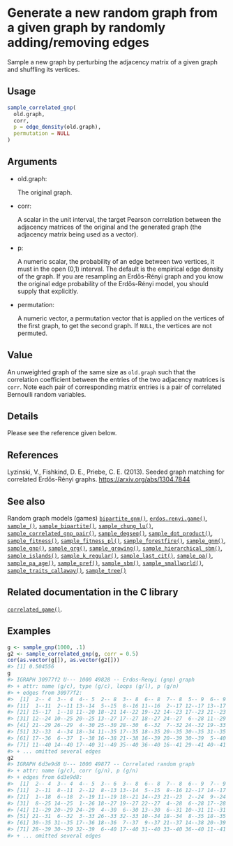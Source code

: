 # Generate a new random graph from a given graph by randomly adding/removing edges

Sample a new graph by perturbing the adjacency matrix of a given graph
and shuffling its vertices.

## Usage

``` r
sample_correlated_gnp(
  old.graph,
  corr,
  p = edge_density(old.graph),
  permutation = NULL
)
```

## Arguments

- old.graph:

  The original graph.

- corr:

  A scalar in the unit interval, the target Pearson correlation between
  the adjacency matrices of the original and the generated graph (the
  adjacency matrix being used as a vector).

- p:

  A numeric scalar, the probability of an edge between two vertices, it
  must in the open (0,1) interval. The default is the empirical edge
  density of the graph. If you are resampling an Erdős-Rényi graph and
  you know the original edge probability of the Erdős-Rényi model, you
  should supply that explicitly.

- permutation:

  A numeric vector, a permutation vector that is applied on the vertices
  of the first graph, to get the second graph. If `NULL`, the vertices
  are not permuted.

## Value

An unweighted graph of the same size as `old.graph` such that the
correlation coefficient between the entries of the two adjacency
matrices is `corr`. Note each pair of corresponding matrix entries is a
pair of correlated Bernoulli random variables.

## Details

Please see the reference given below.

## References

Lyzinski, V., Fishkind, D. E., Priebe, C. E. (2013). Seeded graph
matching for correlated Erdős-Rényi graphs.
<https://arxiv.org/abs/1304.7844>

## See also

Random graph models (games)
[`bipartite_gnm()`](https://r.igraph.org/reference/sample_bipartite_gnm.md),
[`erdos.renyi.game()`](https://r.igraph.org/reference/erdos.renyi.game.md),
[`sample_()`](https://r.igraph.org/reference/sample_.md),
[`sample_bipartite()`](https://r.igraph.org/reference/sample_bipartite.md),
[`sample_chung_lu()`](https://r.igraph.org/reference/sample_chung_lu.md),
[`sample_correlated_gnp_pair()`](https://r.igraph.org/reference/sample_correlated_gnp_pair.md),
[`sample_degseq()`](https://r.igraph.org/reference/sample_degseq.md),
[`sample_dot_product()`](https://r.igraph.org/reference/sample_dot_product.md),
[`sample_fitness()`](https://r.igraph.org/reference/sample_fitness.md),
[`sample_fitness_pl()`](https://r.igraph.org/reference/sample_fitness_pl.md),
[`sample_forestfire()`](https://r.igraph.org/reference/sample_forestfire.md),
[`sample_gnm()`](https://r.igraph.org/reference/sample_gnm.md),
[`sample_gnp()`](https://r.igraph.org/reference/sample_gnp.md),
[`sample_grg()`](https://r.igraph.org/reference/sample_grg.md),
[`sample_growing()`](https://r.igraph.org/reference/sample_growing.md),
[`sample_hierarchical_sbm()`](https://r.igraph.org/reference/sample_hierarchical_sbm.md),
[`sample_islands()`](https://r.igraph.org/reference/sample_islands.md),
[`sample_k_regular()`](https://r.igraph.org/reference/sample_k_regular.md),
[`sample_last_cit()`](https://r.igraph.org/reference/sample_last_cit.md),
[`sample_pa()`](https://r.igraph.org/reference/sample_pa.md),
[`sample_pa_age()`](https://r.igraph.org/reference/sample_pa_age.md),
[`sample_pref()`](https://r.igraph.org/reference/sample_pref.md),
[`sample_sbm()`](https://r.igraph.org/reference/sample_sbm.md),
[`sample_smallworld()`](https://r.igraph.org/reference/sample_smallworld.md),
[`sample_traits_callaway()`](https://r.igraph.org/reference/sample_traits_callaway.md),
[`sample_tree()`](https://r.igraph.org/reference/sample_tree.md)

## Related documentation in the C library

[`correlated_game()`](https://igraph.org/c/html/latest/igraph-Generators.html#igraph_correlated_game).

## Examples

``` r
g <- sample_gnp(1000, .1)
g2 <- sample_correlated_gnp(g, corr = 0.5)
cor(as.vector(g[]), as.vector(g2[]))
#> [1] 0.504556
g
#> IGRAPH 30977f2 U--- 1000 49828 -- Erdos-Renyi (gnp) graph
#> + attr: name (g/c), type (g/c), loops (g/l), p (g/n)
#> + edges from 30977f2:
#>  [1]  2-- 4  3-- 4  4-- 5  2-- 8  3-- 8  6-- 8  7-- 8  5-- 9  6-- 9  7-- 9
#> [11]  1--11  2--11 13--14  5--15  8--16 11--16  2--17 12--17 13--17 14--17
#> [21] 15--17  1--18 11--20 18--21 14--22 19--22 14--23 17--23 21--23  9--24
#> [31] 12--24 10--25 20--25 13--27 17--27 18--27 24--27  6--28 11--29 16--29
#> [41] 21--29 26--29  4--30 25--30 28--30  6--32  7--32 24--32 19--33 26--33
#> [51] 32--33  4--34 18--34 11--35 17--35 18--35 20--35 30--35 31--35  9--36
#> [61] 17--36  6--37  1--38 16--38 21--38 16--39 20--39 30--39  5--40  6--40
#> [71] 11--40 14--40 17--40 31--40 35--40 36--40 16--41 29--41 40--41  3--42
#> + ... omitted several edges
g2
#> IGRAPH 6d3e9d8 U--- 1000 49877 -- Correlated random graph
#> + attr: name (g/c), corr (g/n), p (g/n)
#> + edges from 6d3e9d8:
#>  [1]  2-- 4  3-- 4  4-- 5  3-- 6  3-- 8  6-- 8  7-- 8  6-- 9  7-- 9  7--10
#> [11]  2--11  8--11  2--12  8--13 13--14  5--15  8--16 12--17 14--17 15--17
#> [21]  1--18  6--18  2--19 11--19 18--21 14--23 21--23  2--24  9--24 12--24
#> [31]  8--25 14--25  1--26 18--27 19--27 22--27  4--28  6--28 17--28  9--29
#> [41] 11--29 20--29 24--29  4--30  6--30 13--30  6--31 10--31 11--31 13--31
#> [51] 21--31  6--32  3--33 26--33 32--33 10--34 18--34  8--35 18--35 20--35
#> [61] 30--35 31--35 17--36 18--36  7--37  9--37 21--37 14--38 20--39 25--39
#> [71] 28--39 30--39 32--39  6--40 17--40 31--40 33--40 36--40 11--41 28--41
#> + ... omitted several edges
```
